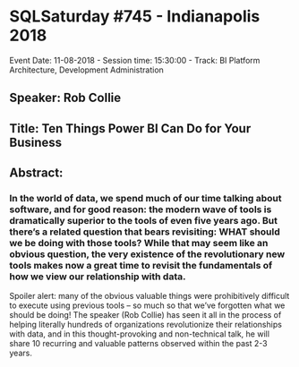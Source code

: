 # SQLSaturday #745 - Indianapolis 2018
Event Date: 11-08-2018 - Session time: 15:30:00 - Track: BI Platform Architecture, Development  Administration
## Speaker: Rob Collie
## Title: Ten Things Power BI Can Do for Your Business
## Abstract:
### In the world of data, we spend much of our time talking about software, and for good reason: the modern wave of tools is dramatically superior to the tools of even five years ago. But there’s a related question that bears revisiting: WHAT should we be doing with those tools? While that may seem like an obvious question, the very existence of the revolutionary new tools makes now a great time to revisit the fundamentals of how we view our relationship with data. 

Spoiler alert: many of the obvious valuable things were prohibitively difficult to execute using previous tools – so much so that we’ve forgotten what we should be doing! The speaker (Rob Collie) has seen it all in the process of helping literally hundreds of organizations revolutionize their relationships with data, and in this thought-provoking and non-technical talk, he will share 10 recurring and valuable patterns observed within the past 2-3 years.
